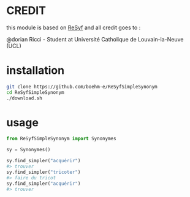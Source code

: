 # CREDIT
this module is based on [ReSyf](https://cental.uclouvain.be/resyf/) and all credit goes to :

@dorian Ricci - Student at Université Catholique de Louvain-la-Neuve (UCL)

# installation

```bash
git clone https://github.com/boehm-e/ReSyfSimpleSynonym
cd ReSyfSimpleSynonym
./download.sh
```

# usage

```python
from ReSyfSimpleSynonym import Synonymes

sy = Synonymes()

sy.find_simpler("acquérir")
#> trouver
sy.find_simpler("tricoter")
#> faire du tricot
sy.find_simpler("acquérir")
#> trouver
```
